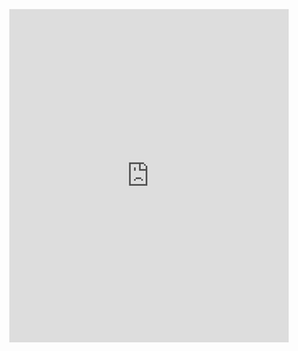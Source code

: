 <iframe src="https://ourworldindata.org/grapher/fossil-fuels-per-capita?country=GBR~Europe~IND~CHN~USA~FRA~AUS~ZAF~DEU~JPN~OWID_WRL" loading="lazy" style="width: 100%; height: 600px; border: 0px none;"></iframe>
